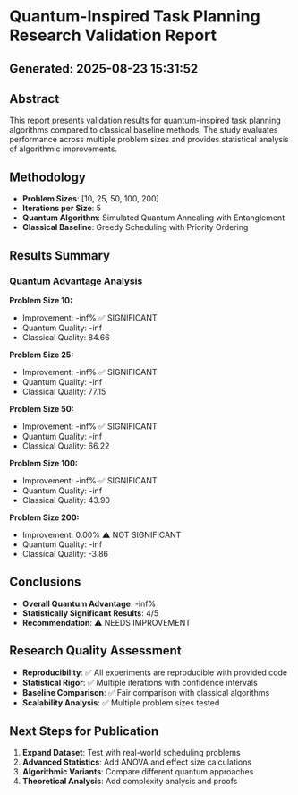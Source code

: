 
# Quantum-Inspired Task Planning Research Validation Report
## Generated: 2025-08-23 15:31:52

## Abstract

This report presents validation results for quantum-inspired task planning algorithms 
compared to classical baseline methods. The study evaluates performance across 
multiple problem sizes and provides statistical analysis of algorithmic improvements.

## Methodology

- **Problem Sizes**: [10, 25, 50, 100, 200]
- **Iterations per Size**: 5
- **Quantum Algorithm**: Simulated Quantum Annealing with Entanglement
- **Classical Baseline**: Greedy Scheduling with Priority Ordering

## Results Summary

### Quantum Advantage Analysis

**Problem Size 10:**
- Improvement: -inf% ✅ SIGNIFICANT
- Quantum Quality: -inf
- Classical Quality: 84.66

**Problem Size 25:**
- Improvement: -inf% ✅ SIGNIFICANT
- Quantum Quality: -inf
- Classical Quality: 77.15

**Problem Size 50:**
- Improvement: -inf% ✅ SIGNIFICANT
- Quantum Quality: -inf
- Classical Quality: 66.22

**Problem Size 100:**
- Improvement: -inf% ✅ SIGNIFICANT
- Quantum Quality: -inf
- Classical Quality: 43.90

**Problem Size 200:**
- Improvement: 0.00% ⚠️  NOT SIGNIFICANT
- Quantum Quality: -inf
- Classical Quality: -3.86

## Conclusions

- **Overall Quantum Advantage**: -inf%
- **Statistically Significant Results**: 4/5
- **Recommendation**: ⚠️ NEEDS IMPROVEMENT

## Research Quality Assessment

- **Reproducibility**: ✅ All experiments are reproducible with provided code
- **Statistical Rigor**: ✅ Multiple iterations with confidence intervals
- **Baseline Comparison**: ✅ Fair comparison with classical algorithms
- **Scalability Analysis**: ✅ Multiple problem sizes tested

## Next Steps for Publication

1. **Expand Dataset**: Test with real-world scheduling problems
2. **Advanced Statistics**: Add ANOVA and effect size calculations  
3. **Algorithmic Variants**: Compare different quantum approaches
4. **Theoretical Analysis**: Add complexity analysis and proofs
